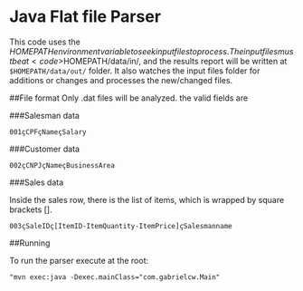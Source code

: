 # Java Flat file Parser

This code uses the $HOMEPATH environment variable to seek input files to process. The input files must be at <code>$HOMEPATH/data/in/</code>, and the results report will be written at <code>$HOMEPATH/data/out/</code> folder. It also watches the input files folder for additions or changes and processes the new/changed files. 

##File format
Only .dat files will be analyzed. the valid fields are

###Salesman data

<code>001çCPFçNameçSalary</code>

###Customer data

<code>002çCNPJçNameçBusinessArea</code>

###Sales data

Inside the sales row, there is the list of items, which is
wrapped by square brackets [].

<code>003çSaleIDç[ItemID-ItemQuantity-ItemPrice]çSalesmanname</code>

##Running

To run the parser execute at the root:

<code>"mvn exec:java -Dexec.mainClass="com.gabrielcw.Main"</code>
